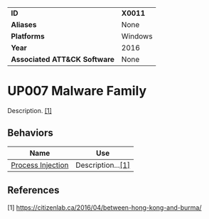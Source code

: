 |||
|---------|------------------------|
|**ID**|**X0011**|
|**Aliases**|None|
|**Platforms**|Windows|
|**Year**| 2016 |
|**Associated ATT&CK Software**|None|

UP007 Malware Family
====================
Description. [[1]](#1)

Behaviors
---------
|Name|Use|
|---------------------|-------------------------------------------------------|
|[Process Injection](https://github.com/MBCProject/mbc-markdown/blob/master/defense-evasion/process-inject.md) | Description...[[1]](#1)|

References
----------
<a name="1">[1]</a> https://citizenlab.ca/2016/04/between-hong-kong-and-burma/
 